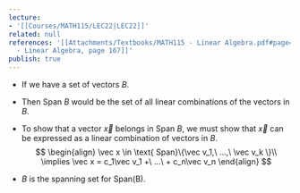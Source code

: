 ```yaml
---
lecture:
- '[[Courses/MATH115/LEC22|LEC22]]'
related: null
references: '[[Attachments/Textbooks/MATH115 - Linear Algebra.pdf#page=167&selection=0,0,0,10|MATH115
  - Linear Algebra, page 167]]'
publish: true
---
```


- If we have a set of vectors $B$.
- Then $\text{Span } B$ would be the set of all linear combinations of the vectors in $B$.

- To show that a vector $\vec x$ belongs in $\text{Span } B$, we must show that $\vec x$ can be expressed as a linear combination of vectors in $B$.
$$
\begin{align}
\vec x \in \text{ Span}\{\vec v_1,\ ...,\ \vec v_k \}\\
\implies \vec x = c_1\vec v_1 +\  ...\ + c_n\vec v_n
\end{align}
$$
- $B$ is the spanning set for Span(B).